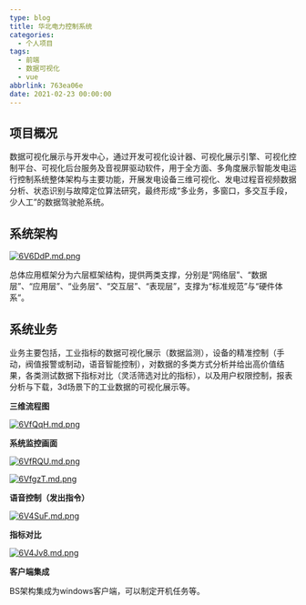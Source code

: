 ```yaml
---
type: blog
title: 华北电力控制系统
categories:
  - 个人项目
tags:
  - 前端
  - 数据可视化
  - vue
abbrlink: 763ea06e
date: 2021-02-23 00:00:00
---
```


## 项目概况

数据可视化展示与开发中心，通过开发可视化设计器、可视化展示引擎、可视化控制平台、可视化后台服务及音视屏驱动软件，用于全方面、多角度展示智能发电运行控制系统整体架构与主要功能，开展发电设备三维可视化、发电过程音视频数据分析、状态识别与故障定位算法研究，最终形成“多业务，多窗口，多交互手段，少人工”的数据驾驶舱系统。

## 系统架构

[![6V6DdP.md.png](https://s3.ax1x.com/2021/03/04/6V6DdP.md.png)](https://imgtu.com/i/6V6DdP)

总体应用框架分为六层框架结构，提供两类支撑，分别是“网络层”、“数据层”、“应用层”、“业务层”、“交互层”、“表现层”，支撑为“标准规范”与“硬件体系”。

## 系统业务

业务主要包括，工业指标的数据可视化展示（数据监测），设备的精准控制（手动，阀值报警或制动，语音智能控制），对数据的多类方式分析并给出高价值结果，各类测试数据下指标对比（灵活筛选对比的指标），以及用户权限控制，报表分析与下载，3d场景下的工业数据的可视化展示等。

<!-- more -->

**三维流程图**

[![6VfQqH.md.png](https://s3.ax1x.com/2021/03/04/6VfQqH.md.png)](https://imgtu.com/i/6VfQqH)

**系统监控画面**

[![6VfRQU.md.png](https://s3.ax1x.com/2021/03/04/6VfRQU.md.png)](https://imgtu.com/i/6VfRQU)

[![6VfgzT.md.png](https://s3.ax1x.com/2021/03/04/6VfgzT.md.png)](https://imgtu.com/i/6VfgzT)

**语音控制（发出指令）**

[![6V4SuF.md.png](https://s3.ax1x.com/2021/03/04/6V4SuF.md.png)](https://imgtu.com/i/6V4SuF)

**指标对比**

[![6V4Jv8.md.png](https://s3.ax1x.com/2021/03/04/6V4Jv8.md.png)](https://imgtu.com/i/6V4Jv8)

**客户端集成**

BS架构集成为windows客户端，可以制定开机任务等。